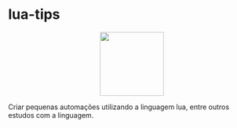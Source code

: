 # lua-tips

<p align="center">
  <img src="https://upload.wikimedia.org/wikipedia/commons/thumb/c/cf/Lua-Logo.svg/800px-Lua-Logo.svg.png" height="130"/>
</p>

Criar pequenas automações utilizando a linguagem lua, entre outros estudos com a linguagem.
